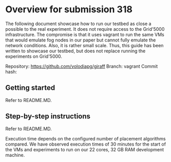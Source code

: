 # Overview for submission 318

The following document showcase how to run our testbed as close a possible to
the real experiment. It does not require access to the Grid'5000 infrastructure.
The compromise is that it uses vagrant to run the same VMs that would emulate
fog nodes in our paper but cannot fully emulate the network conditions. Also, it
is rather small scale. Thus, this guide has been written to showcase our
testbed, but does not replace running the experiments on Grid'5000.

Repository: https://github.com/volodiapg/giraff
Branch: vagrant
Commit hash:

## Getting started

Refer to README.MD.

## Step-by-step instructions

Refer to README.MD.

Execution time depends on the configured number of placement algorithms
compared. We have observed execution times of 30 minutes for the start of the
VMs and experiments to run on our 22 cores, 32 GB RAM development machine.
